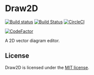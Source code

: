 # Draw2D

[![Build status](https://ci.appveyor.com/api/projects/status/84jhip3ut9ocpum8/branch/master?svg=true)](https://ci.appveyor.com/project/wieslawsoltes/draw2d/branch/master)
[![Build Status](https://travis-ci.org/wieslawsoltes/Draw2D.svg?branch=master)](https://travis-ci.org/wieslawsoltes/Draw2D)
[![CircleCI](https://circleci.com/gh/wieslawsoltes/Draw2D/tree/master.svg?style=svg)](https://circleci.com/gh/wieslawsoltes/Draw2D/tree/master)

[![CodeFactor](https://www.codefactor.io/repository/github/wieslawsoltes/draw2d/badge)](https://www.codefactor.io/repository/github/wieslawsoltes/draw2d)

A 2D vector diagram editor.

## License

Draw2D is licensed under the [MIT license](LICENSE.TXT).
